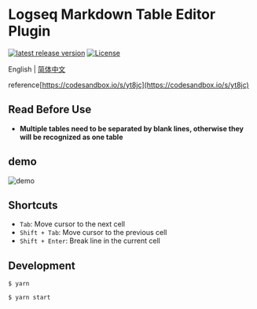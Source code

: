 # Logseq Markdown Table Editor Plugin

[![latest release version](https://img.shields.io/github/v/release/haydenull/logseq-plugin-markdown-table)](https://github.com/haydenull/logseq-plugin-markdown-table/releases)
[![License](https://img.shields.io/github/license/haydenull/logseq-plugin-markdown-table?color=blue)](https://github.com/haydenull/logseq-plugin-markdown-table/blob/main/LICENSE)

English | [简体中文](./README-zh_CN.md)

reference[https://codesandbox.io/s/yt8jc](https://codesandbox.io/s/yt8jc)

## Read Before Use
- **Multiple tables need to be separated by blank lines, otherwise they will be recognized as one table**

## demo
![demo](./demo.gif)

## Shortcuts
- `Tab`: Move cursor to the next cell
- `Shift + Tab`: Move cursor to the previous cell
- `Shift + Enter`: Break line in the current cell

## Development
```shell
$ yarn

$ yarn start
```